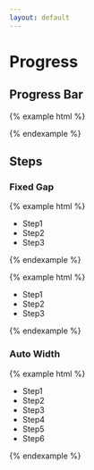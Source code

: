```yaml
---
layout: default
---
```


# Progress

## Progress Bar
{% example html %}
<div class="ui-progress" style="width: 360px;">
  <div class="bar" style="width: 50%;"></div>
</div>
{% endexample %}

## Steps

### Fixed Gap
{% example html %}
<div class="ui-steps">
  <ul class="steps">
    <li class="step active"><span>Step1</span></li>
    <li class="step"><span>Step2</span></li>
    <li class="step"><span>Step3</span></li>
  </ul>
</div>
{% endexample %}

{% example html %}
<div class="ui-steps">
  <ul class="steps">
    <li class="step pass"><span>Step1</span></li>
    <li class="step pass"><span>Step2</span></li>
    <li class="step active"><span>Step3</span></li>
  </ul>
</div>
{% endexample %}

### Auto Width 
{% example html %}
<div class="ui-steps auto">
  <ul class="steps">
    <li class="step pass"><span class="step-text">Step1</span></li>
    <li class="step pass"><span class="step-text">Step2</span></li>
    <li class="step active"><span class="step-text">Step3</span></li>
    <li class="step"><span class="step-text">Step4</span></li>
    <li class="step"><span class="step-text">Step5</span></li>
    <li class="step"><span class="step-text">Step6</span></li>
  </ul>
</div>
{% endexample %}